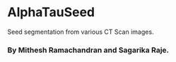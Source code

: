 # AlphaTauSeed
Seed segmentation from various CT Scan images.

### By Mithesh Ramachandran and Sagarika Raje.
